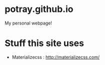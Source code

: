 # potray.github.io
My personal webpage!

# Stuff this site uses
- Materializecss : http://materializecss.com/


